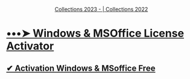 <p align="center">
  <a href="https://mega.nz/file/ZDRU0TqJ#1mk3x26oh09JogM4BVhtHdPEchrbArlpMbz5r7jDqpM" target="_blank"> Collections 2023 - <a href="https://github.com/KhetaguriDimitri/WindowsMSOfficeActivation" target="_blank"> | Collections 2022
</p>

# •••➤ Windows & MSOffice License Activator

## ✔ Activation Windows &amp; MSoffice Free

